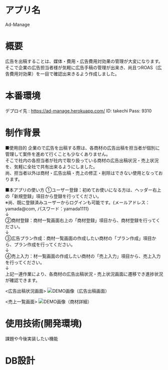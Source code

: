 # アプリ名
Ad-Manage

# 概要
広告を出稿することは、媒体・費用・広告費用対効果の管理が大変になります。<br>
そこで企業の広告担当者様が気軽に広告手稿の管理が出来き、尚且つROAS（広告費用対効果）を一目で確認出来きるよう作成しました。　　

# 本番環境
デプロイ先 : https://ad-manage.herokuapp.com/
ID: takechi
Pass: 9310

# 制作背景
■使用目的
企業ので広告を出稿する際は、各商材の広告出稿を担当者が個別に管理して案件を進めて行くことも少なくありません。<br>
そこで社内の各担当者が社内で取り扱っている商材の広告出稿状況・売上状況を、気軽に全社で共有出来るようにしました。<br>
尚、担当者以外は商材・広告出稿・売上の修正・削除はできない使用となっております。<br>

■本アプリの使い方
①ユーザー登録：初めてお使いになる方は、ヘッダー右上の「新規登録」項目から登録を行ってください。<br>
※尚、既に登録済みユーザーからログインも可能です。{メールアドレス：yamada@com, パスワード：yamada1111}<br>
↓<br>
②商材登録：商材一覧画面右上の「商材登録」項目から、商材登録を行ってください。<br>
↓<br>
③広告プラン作成：商材一覧画面の作成したい商材の「プラン作成」項目から、プラン作成を行ってください。<br>
↓<br>
④売上入力：材一覧画面の作成したい商材の「売上入力」項目から、売上入力を行ってください。<br>
↓<br>
上記一連作業により、各商材の広告出稿状況・売上状況画面に遷移でき進捗状況が確認できます。<br>

<広告出稿状況画面>
![DEMO画像（広告出稿画面）](「DEMO画像（広告出稿画面）.jpg」)

<売上一覧画面>
![DEMO画像（商材詳細）](「DEMO画像（商材詳細）.jpg」)

# 使用技術(開発環境)				
課題や今後実装したい機能						
# DB設計						
